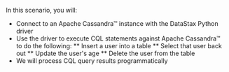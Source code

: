 In this scenario, you will:

* Connect to an Apache Cassandra™ instance with the DataStax Python driver
* Use the driver to execute CQL statements against Apache Cassandra™ to do the following:
** Insert a user into a table
** Select that user back out
** Update the user's age
** Delete the user from the table 
* We will process CQL query results programmatically


